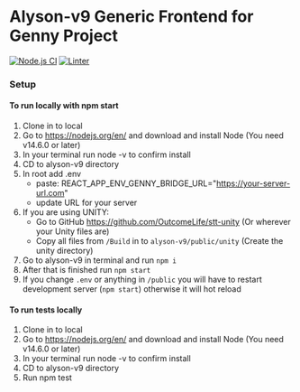 # Alyson-v9 Generic Frontend for Genny Project

[![Node.js CI](https://github.com/genny-project/alyson-v9/actions/workflows/nodeci.yml/badge.svg)](https://github.com/genny-project/alyson-v9/actions/workflows/nodeci.yml)
[![Linter](https://github.com/genny-project/alyson-v9/actions/workflows/linter.yml/badge.svg)](https://github.com/genny-project/alyson-v9/actions/workflows/linter.yml)

### Setup

#### To run locally with npm start

1. Clone in to local
2. Go to https://nodejs.org/en/ and download and install Node (You need v14.6.0 or later)
3. In your terminal run node -v to confirm install
4. CD to alyson-v9 directory
5. In root add .env
   - paste: REACT_APP_ENV_GENNY_BRIDGE_URL="https://your-server-url.com"
   - update URL for your server
6. If you are using UNITY:
   - Go to GitHub https://github.com/OutcomeLife/stt-unity (Or wherever your Unity files are)
   - Copy all files from `/Build` in to `alyson-v9/public/unity` (Create the unity directory)
7. Go to alyson-v9 in terminal and run `npm i`
8. After that is finished run `npm start`
9. If you change `.env` or anything in `/public` you will have to restart development server (`npm start`) otherwise it will hot reload

#### To run tests locally

1. Clone in to local
2. Go to https://nodejs.org/en/ and download and install Node (You need v14.6.0 or later)
3. In your terminal run node -v to confirm install
4. CD to alyson-v9 directory
5. Run npm test

